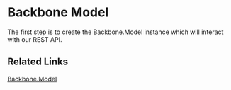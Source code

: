 # Backbone Model
The first step is to create the Backbone.Model instance which will interact with our REST API.

## Related Links

[Backbone.Model](http://backbonejs.org/#Model)
